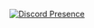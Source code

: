 [![Discord Presence](https://lanyard.cnrad.dev/api/1241677430058389566)](https://discord.com/users/1241677430058389566)
